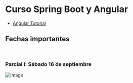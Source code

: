 # Curso Spring  Boot y Angular

 
  - [Angular Tutorial](https://www.tutorialesprogramacionya.com/angularya/index.php?inicio=0)


## Fechas importantes

<br>

### Parcial I: Sábado 16 de septiembre

![image](https://github.com/crodrigr/webservice-uts-2023-02/assets/31961588/8b843873-c9cf-4e47-977b-6f358d7ff7af)


